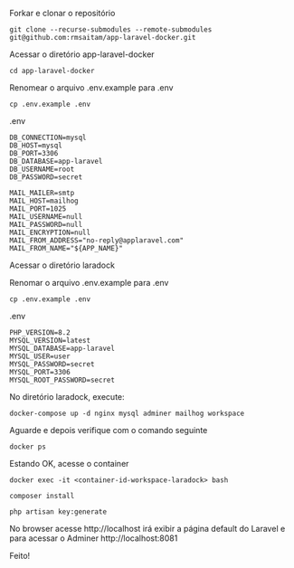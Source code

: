 Forkar e clonar o repositório

`git clone --recurse-submodules --remote-submodules git@github.com:rmsaitam/app-laravel-docker.git`

Acessar o diretório app-laravel-docker

`cd app-laravel-docker`

Renomear o arquivo .env.example para .env

`cp .env.example .env`

.env

```
DB_CONNECTION=mysql
DB_HOST=mysql
DB_PORT=3306
DB_DATABASE=app-laravel
DB_USERNAME=root
DB_PASSWORD=secret

MAIL_MAILER=smtp
MAIL_HOST=mailhog
MAIL_PORT=1025
MAIL_USERNAME=null
MAIL_PASSWORD=null
MAIL_ENCRYPTION=null
MAIL_FROM_ADDRESS="no-reply@applaravel.com"
MAIL_FROM_NAME="${APP_NAME}"

```

Acessar o diretório laradock

Renomar o arquivo .env.example para .env

`cp .env.example .env`

.env

```
PHP_VERSION=8.2
MYSQL_VERSION=latest
MYSQL_DATABASE=app-laravel
MYSQL_USER=user
MYSQL_PASSWORD=secret
MYSQL_PORT=3306
MYSQL_ROOT_PASSWORD=secret

```

No diretório laradock, execute:

`docker-compose up -d nginx mysql adminer mailhog workspace`

Aguarde e depois verifique com o comando seguinte

`docker ps`

Estando OK, acesse o container

`docker exec -it <container-id-workspace-laradock> bash`

`composer install`

`php artisan key:generate`

No browser acesse http://localhost irá exibir a página default do Laravel e para acessar o Adminer http://localhost:8081

Feito!



